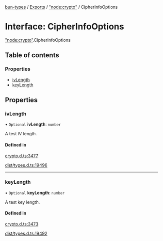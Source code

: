[bun-types](../README.md) / [Exports](../modules.md) / ["node:crypto"](../modules/node_crypto_.md) / CipherInfoOptions

# Interface: CipherInfoOptions

["node:crypto"](../modules/node_crypto_.md).CipherInfoOptions

## Table of contents

### Properties

- [ivLength](node_crypto_.CipherInfoOptions.md#ivlength)
- [keyLength](node_crypto_.CipherInfoOptions.md#keylength)

## Properties

### ivLength

• `Optional` **ivLength**: `number`

A test IV length.

#### Defined in

[crypto.d.ts:3477](https://github.com/valgaze/bun-types/blob/5e53f27/crypto.d.ts#L3477)

[dist/types.d.ts:19496](https://github.com/valgaze/bun-types/blob/5e53f27/dist/types.d.ts#L19496)

___

### keyLength

• `Optional` **keyLength**: `number`

A test key length.

#### Defined in

[crypto.d.ts:3473](https://github.com/valgaze/bun-types/blob/5e53f27/crypto.d.ts#L3473)

[dist/types.d.ts:19492](https://github.com/valgaze/bun-types/blob/5e53f27/dist/types.d.ts#L19492)
